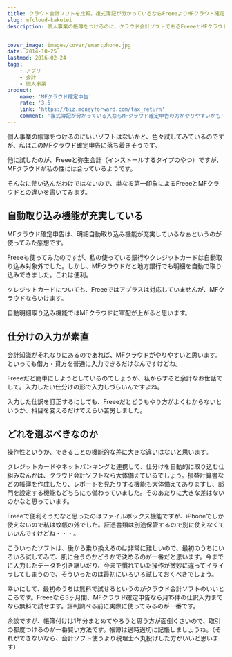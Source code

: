 ```yaml
---
title: クラウド会計ソフトを比較。複式簿記が分かっているならFreeeよりMFクラウド確定申告の方が使いやすい
slug: mfcloud-kakutei
description: 個人事業の帳簿をつけるのに、クラウド会計ソフトであるFreeeとMFクラウド確定申告を使ってみました。仕訳を素直に入力することができるMFクラウドの方が使いやすいなと思いました。自動取り込みに対応している銀行が多いのも魅力だと思います。


cover_image: images/cover/smartphone.jpg
date: 2014-10-25
lastmod: 2016-02-24
tags: 
    - アプリ
    - 会計
    - 個人事業
product:
    name: 'MFクラウド確定申告'
    rate: '3.5'
    link: 'https://biz.moneyforward.com/tax_return'
    comment: '複式簿記が分かっている人ならMFクラウド確定申告の方がやりやすいかも'
---
```


個人事業の帳簿をつけるのにいいソフトはないかと、色々試してみているのですが、私はこのMFクラウド確定申告に落ち着きそうです。

他に試したのが、Freeeと弥生会計（インストールするタイプのやつ）ですが、MFクラウドが私の性には合っているようです。

そんなに使い込んだわけではないので、単なる第一印象によるFreeeとMFクラウドとの違いを書いてみます。


## 自動取り込み機能が充実している


MFクラウド確定申告は、明細自動取り込み機能が充実しているなぁというのが使ってみた感想です。

Freeeも使ってみたのですが、私の使っている銀行やクレジットカードは自動取り込み対象外でした。しかし、MFクラウドだと地方銀行でも明細を自動で取り込みできました。これは便利。

クレジットカードについても、Freeeではアプラスは対応していませんが、MFクラウドならいけます。

自動明細取り込み機能ではMFクラウドに軍配が上がると思います。


## 仕分けの入力が素直


会計知識がそれなりにあるのであれば、MFクラウドがやりやすいと思います。といっても借方・貸方を普通に入力できるだけなんですけどね。

Freeeだと簡単にしようとしているのでしょうが、私からすると余計なお世話でして。入力したい仕分けの形で入力しづらいんですよね。

入力した仕訳を訂正するにしても、Freeeだとどうもやり方がよくわからないというか、科目を変えるだけでえらい苦労しました。


## どれを選ぶべきなのか


操作性というか、できることの機能的な差に大きな違いはないと思います。

クレジットカードやネットバンキングと連携して、仕分けを自動的に取り込む仕組みなんかは、クラウド会計ソフトなら大体備えているでしょう。損益計算書などの帳簿を作成したり、レポートを見たりする機能も大体備えてありますし、部門を設定する機能もどちらにも備わっていました。そのあたりに大きな差はないのかなと思っています。

Freeeで便利そうだなと思ったのはファイルボックス機能ですが、iPhoneでしか使えないので私は蚊帳の外でした。証憑書類は別途保管するので別に使えなくていいんですけどね・・・。

こういったソフトは、後から乗り換えるのは非常に難しいので、最初のうちにいろいろ試してみて、肌に合うのかどうかで決めるのが一番だと思います。今までに入力したデータを引き継いだり、今まで慣れていた操作が微妙に違ってイライラしてしまうので、そういったのは最初にいろいろ試しておくべきでしょう。

幸いにして、最初のうちは無料で試せるというのがクラウド会計ソフトのいいところです。Freeeなら3ヶ月間、MFクラウド確定申告なら月15件の仕訳入力までなら無料で試せます。評判調べる前に実際に使ってみるのが一番です。

余談ですが、帳簿付けは1年分まとめてやろうと思う方が面倒くさいので、取引の都度つけるのが一番賢い方法です。帳簿は適時適切に記帳しましょうね。（それができないなら、会計ソフト使うより税理士へ丸投げした方がいいと思います）


  